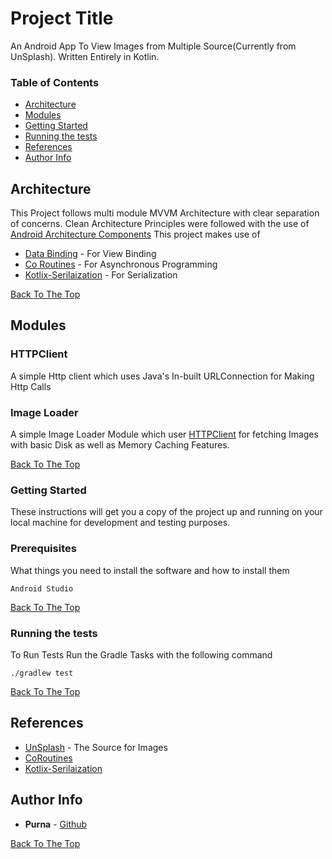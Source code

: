 # Project Title

An Android App To View Images from Multiple Source(Currently from UnSplash). Written Entirely in Kotlin.

### Table of Contents

- [Architecture](#architecture)
- [Modules](#modules)
- [Getting Started](#getting-started)
- [Running the tests](#running-the-tests)
- [References](#reference)
- [Author Info](#author-info)

## Architecture

This Project follows multi module MVVM Architecture with clear separation of concerns. Clean Architecture Principles were followed with the use of [Android Architecture Components](https://developer.android.com/topic/libraries/architecture)
This project makes use of

* [Data Binding](https://developer.android.com/topic/libraries/data-binding) - For View Binding
* [Co Routines](https://kotlinlang.org/docs/reference/coroutines-overview.html) - For Asynchronous Programming
* [Kotlix-Serilaization](https://github.com/Kotlin/kotlinx.serialization) - For Serialization

[Back To The Top](#read-me-template)

## Modules

### HTTPClient
A simple Http client which uses Java's In-built URLConnection for Making Http Calls

### Image Loader
A simple Image Loader Module which user [HTTPClient](#HTTPClient) for fetching Images with basic Disk as well as Memory Caching Features.

[Back To The Top](#read-me-template)

### Getting Started

These instructions will get you a copy of the project up and running on your local machine for development and testing purposes.

### Prerequisites

What things you need to install the software and how to install them

```
Android Studio
```

[Back To The Top](#read-me-template)

### Running the tests

To Run Tests Run the Gradle Tasks with the following command

```
./gradlew test
```
[Back To The Top](#read-me-template)

## References

* [UnSplash](https://unsplash.com/developers) - The Source for Images
* [CoRoutines](https://github.com/Kotlin/kotlinx.coroutines)
* [Kotlix-Serilaization](https://github.com/Kotlin/kotlinx.serialization)

## Author Info

* **Purna** - [Github](https://github.com/purnaPrasanth)

[Back To The Top](#table-of-content)
